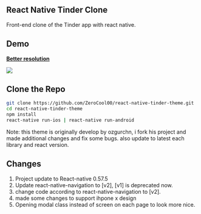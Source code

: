 ## React Native Tinder Clone
Front-end clone of the Tinder app with react native.

## Demo
<a href="https://gfycat.com/GrossCheeryApisdorsatalaboriosa" target="_blank"><strong>Better resolution</strong></a>

![](https://thumbs.gfycat.com/GrossCheeryApisdorsatalaboriosa-size_restricted.gif)

## Clone the Repo
```sh
git clone https://github.com/ZeroCool00/react-native-tinder-theme.git
cd react-native-tinder-theme 
npm install
react-native run-ios | react-native run-android
```

Note: this theme is originally develop by ozgurchn, i fork his project and made additional changes and fix some bugs.
also update to latest each library and react version.

## Changes

1. Project update to React-native 0.57.5
2. Update react-native-navigation to [v2], [v1] is deprecated now.
3. change code according to react-native-navigation to [v2].
4. made some changes to support ihpone x design
5. Opening modal class instead of screen on each page to look more nice.
